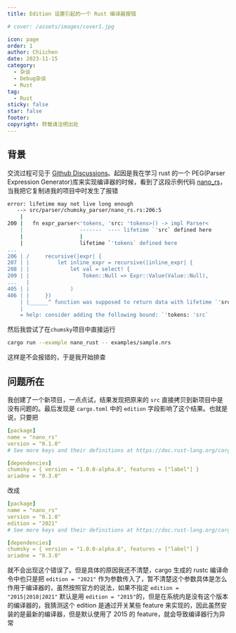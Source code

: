 ```yaml
---
title: Edition 设置引起的一个 Rust 编译器报错

# cover: /assets/images/cover1.jpg

icon: page
order: 1
author: Chiichen
date: 2023-11-15
category:
  - 杂谈
  - Debug杂谈
  - Rust
tag:
  - Rust
sticky: false
star: false
footer:
copyright: 转载请注明出处
---
```


## 背景

交流过程可见于 [Github Discussions](https://github.com/zesterer/chumsky/discussions/564)。起因是我在学习 rust 的一个 PEG(Parser Expression Generator)库来实现编译器的时候，看到了这段示例代码 [nano_rs](https://github.com/zesterer/chumsky/blob/main/examples/nano_rust.rs)，当我把它复制进我的项目中时发生了报错

```bash
error: lifetime may not live long enough
   --> src/parser/chumsky_parser/nano_rs.rs:206:5
    |
200 |   fn expr_parser<'tokens, 'src: 'tokens>() -> impl Parser<
    |                  -------  ---- lifetime `'src` defined here
    |                  |
    |                  lifetime `'tokens` defined here
...
206 | /     recursive(|expr| {
207 | |         let inline_expr = recursive(|inline_expr| {
208 | |             let val = select! {
209 | |                 Token::Null => Expr::Value(Value::Null),
...   |
405 | |             )
406 | |     })
    | |______^ function was supposed to return data with lifetime `'src` but it is returning data with lifetime `'tokens`
    |
    = help: consider adding the following bound: `'tokens: 'src`
```

然后我尝试了在`chumsky`项目中直接运行

```bash
cargo run --example nano_rust -- examples/sample.nrs
```

这样是不会报错的，于是我开始排查

## 问题所在

我创建了一个新项目，一点点试，结果发现把原来的 `src` 直接拷贝到新项目中是没有问题的。最后发现是 `cargo.toml` 中的 `edition` 字段影响了这个结果。也就是说，只要把

```yml
[package]
name = "nano_rs"
version = "0.1.0"
# See more keys and their definitions at https://doc.rust-lang.org/cargo/reference/manifest.html

[dependencies]
chumsky = { version = "1.0.0-alpha.6", features = ["label"] }
ariadne = "0.3.0"
```

改成

```yml
[package]
name = "nano_rs"
version = "0.1.0"
edition = "2021"
# See more keys and their definitions at https://doc.rust-lang.org/cargo/reference/manifest.html

[dependencies]
chumsky = { version = "1.0.0-alpha.6", features = ["label"] }
ariadne = "0.3.0"
```

就不会出现这个错误了。但是具体的原因我还不清楚，cargo 生成的 rustc 编译命令中也只是把 `edition = "2021"` 作为参数传入了，暂不清楚这个参数具体是怎么作用于编译器的，虽然按照官方的说法，如果不指定 `edition = "2015|2018|2021"` 默认是用 `edition = "2015"`的，但是在系统内是没有这个版本的编译器的，我猜测这个 edition 是通过开关某些 feature 来实现的，因此虽然安装的是最新的编译器，但是默认使用了 2015 的 feature，就会导致编译器行为异常
